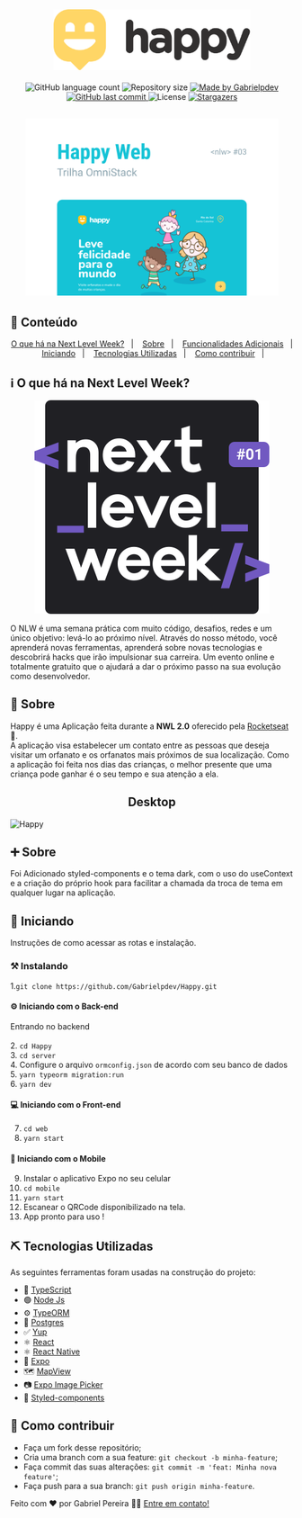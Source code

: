 <h2 align="center">
    <img alt="Happy" title="#Happy" src=".github/logo.svg" width="350px" />
</h2>
  
<p align="center">
  <img alt="GitHub language count" src="https://img.shields.io/github/languages/count/Gabrielpdev/Happy?color=%2304D361">

  <img alt="Repository size" src="https://img.shields.io/github/repo-size/Gabrielpdev/Happy">

  	
  <a href="https://www.linkedin.com/in/gabriel-pereira-oliveira-78b1801ab/">
    <img alt="Made by Gabrielpdev" src="https://img.shields.io/badge/made%20by-Gabrielpdev-%2304D361">
  </a>
	
  
  <a href="https://github.com/Gabrielpdev/Happy/commits/master">
    <img alt="GitHub last commit" src="https://img.shields.io/github/last-commit/Gabrielpdev/Happy">
  </a>

  <img alt="License" src="https://img.shields.io/badge/license-MIT-brightgreen">
   <a href="https://github.com/Gabrielpdev/Happy/stargazers">
    <img alt="Stargazers" src="https://img.shields.io/github/stars/Gabrielpdev/Happy?style=social">
  </a>
</p>

<h2 align="center">
    <img alt="Happy" title="#Happy" src=".github/HappyWeb.png" width="450px" />
</h2>


## 📝 Conteúdo
<p align="center">
<a href="#nwl">O que há na Next Level Week?</a>&nbsp;&nbsp;&nbsp;|&nbsp;&nbsp;&nbsp;
<a href="#about">Sobre</a>&nbsp;&nbsp;&nbsp;|&nbsp;&nbsp;&nbsp;
<a href="#additional">Funcionalidades Adicionais</a>&nbsp;&nbsp;&nbsp;|&nbsp;&nbsp;&nbsp;
<a href="#getting_started">Iniciando</a>&nbsp;&nbsp;&nbsp;|&nbsp;&nbsp;&nbsp;
<a href="#built_using">Tecnologias Utilizadas</a>&nbsp;&nbsp;&nbsp;|&nbsp;&nbsp;&nbsp;
<a href="#contribute">Como contribuir</a>&nbsp;&nbsp;&nbsp;|&nbsp;&nbsp;&nbsp;
</p>

## ℹ️ O que há na Next Level Week?<a name = "nwl"></a>
<p align="center" >
	<img src=".github/nlw.svg" alt="#NextLevelWeek" title="#NextLevelWeek" />
	<p>O NLW é uma semana prática com muito código, desafios, redes e um único objetivo: levá-lo ao próximo nível. Através do nosso método, você aprenderá novas ferramentas, aprenderá sobre novas tecnologias e descobrirá hacks que irão impulsionar sua carreira. Um evento online e totalmente gratuito que o ajudará a dar o próximo passo na sua evolução como desenvolvedor.</p>

</p>

## 🧐 Sobre <a name = "about"></a>

Happy é uma Aplicação feita durante a **NWL 2.0** oferecido pela [Rocketseat] :rocket:.<br/> 
A aplicação visa estabelecer um contato entre as pessoas que deseja visitar um orfanato e os orfanatos 
mais próximos de sua localização. Como a aplicação foi feita nos dias das crianças, o melhor presente
que uma criança pode ganhar é o seu tempo e sua atenção a ela.<br/> 

<span align="center">
	<h2>Desktop</h2>
	<img alt="Happy" title="#Happy" src=".github/web.gif"/>
</span>

## ➕ Sobre <a name = "additional"></a>

Foi Adicionado styled-components e o tema dark, com o uso do useContext e a criação do próprio hook
para facilitar a chamada da troca de tema em qualquer lugar na aplicação.

## 🏁 Iniciando <a name = "getting_started"></a>

Instruções de como acessar as rotas e instalação.

### ⚒ Instalando <a name = "installing"></a>

1.``git clone https://github.com/Gabrielpdev/Happy.git``<br/>

#### ⚙️ Iniciando com o Back-end

Entrando no backend <br/> <br/>
2. ``cd Happy``<br/> 
3. ``cd server``<br/> 
4. Configure o arquivo ``ormconfig.json`` de acordo com seu banco de dados <br/> 
5. ``yarn typeorm migration:run`` <br/> 
6. ``yarn dev`` <br/> 

#### 💻 Iniciando com o Front-end

7. ``cd web`` <br/> 
8. ``yarn start`` <br/> 

#### 📱 Iniciando com o Mobile

9. Instalar o aplicativo Expo no seu celular <br/> 
10. ``cd mobile`` <br/> 
11. ``yarn start`` <br/> 
12. Escanear o QRCode disponibilizado na tela. <br/> 
13. App pronto para uso ! <br/> 


## ⛏️ Tecnologias Utilizadas <a name = "built_using"></a>

As seguintes ferramentas foram usadas na construção do projeto:
- 🔵 [TypeScript][typescript]
- 🟢 [Node Js][nodejs]
- ⚙ [TypeORM][typeorm]
- 🐘 [Postgres][postgres]
- ✅ [Yup][yup]
- ⚛️ [React][reactjs]
- ⚛️ [React Native][reactNative]
- 🔼 [Expo][expo]
- 🗺️ [MapView][expo-maps]
- 📷 [Expo Image Picker][image-picker]
- 💅 [Styled-components][styled-components]

## 🤔 Como contribuir <a name = "contribute"></a>

- Faça um fork desse repositório;
- Cria uma branch com a sua feature: `git checkout -b minha-feature`;
- Faça commit das suas alterações: `git commit -m 'feat: Minha nova feature'`;
- Faça push para a sua branch: `git push origin minha-feature`.

Feito com ❤️ por Gabriel Pereira 👋🏽 [Entre em contato!](https://www.linkedin.com/in/gabriel-pereira-oliveira-78b1801ab/)

[expo]: https://expo.io/
[expo-maps]: https://docs.expo.io/versions/latest/sdk/map-view/
[image-picker]: https://docs.expo.io/versions/latest/sdk/imagepicker/
[image-picker]: https://docs.expo.io/versions/latest/sdk/imagepicker/
[handlebars]: https://handlebarsjs.com/
[postgres]: https://www.postgresql.org/
[typeorm]: https://typeorm.io/#/
[nodejs]: https://nodejs.org/en/
[redis]: https://redis.io/
[yup]: https://github.com/jquense/yup
[typescript]: https://www.typescriptlang.org/
[reactjs]: https://reactjs.org
[reactNative]: https://reactnative.dev/
[rs]: https://rocketseat.com.br
[Rocketseat]:https://github.com/Rocketseat
[styled-components]:https://styled-components.com/


